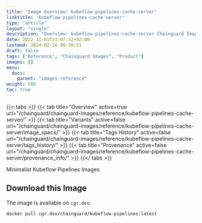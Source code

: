 ```yaml
---
title: "Image Overview: kubeflow-pipelines-cache-server"
linktitle: "kubeflow-pipelines-cache-server"
type: "article"
layout: "single"
description: "Overview: kubeflow-pipelines-cache-server Chainguard Image"
date: 2022-11-01T11:07:52+02:00
lastmod: 2024-02-16 00:30:51
draft: false
tags: ["Reference", "Chainguard Images", "Product"]
images: []
menu: 
  docs: 
    parent: "images-reference"
weight: 500
toc: true
---
```


{{< tabs >}}
{{< tab title="Overview" active=true url="/chainguard/chainguard-images/reference/kubeflow-pipelines-cache-server/" >}}
{{< tab title="Variants" active=false url="/chainguard/chainguard-images/reference/kubeflow-pipelines-cache-server/image_specs/" >}}
{{< tab title="Tags History" active=false url="/chainguard/chainguard-images/reference/kubeflow-pipelines-cache-server/tags_history/" >}}
{{< tab title="Provenance" active=false url="/chainguard/chainguard-images/reference/kubeflow-pipelines-cache-server/provenance_info/" >}}
{{</ tabs >}}



<!--overview:start-->
Minimalist Kubeflow Pipelines Images
<!--overview:end-->

<!--getting:start-->
## Download this Image
The image is available on `cgr.dev`:

```
docker pull cgr.dev/chainguard/kubeflow-pipelines:latest
```
<!--getting:end-->

<!--body:start-->
<!--body:end-->

